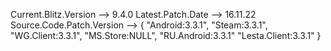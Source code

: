 Current.Blitz.Version --> 9.4.0
Latest.Patch.Date --> 16.11.22
Source.Code.Patch.Version --> {
								"Android:3.3.1",
								"Steam:3.3.1",
								"WG.Client:3.3.1",
								"MS.Store:NULL",
								"RU.Android:3.3.1"
								"Lesta.Client:3.3.1"
							  }